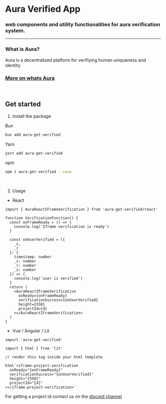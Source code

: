 # Aura Verified App

### web components and utility functionalities for aura verification system.

---

### What is Aura?

Aura is a decentralized platform for verifiying human uniqueness and identity

### [More on whats Aura](https://brightid.gitbook.io/aura)

<br>

## Get started

1. Install the package

Bun

```bash
bun add aura-get-verified
```

Yarn

```bash
yarn add aura-get-verified
```

npm

```bash
npm i aura-get-verified --save
```

<br>

2. Usage

- React

```tsx
import { AuraReactIFrameVerification } from 'aura-get-verified/react'

function VerificationFunction() {
  const onFrameReady = () => {
    console.log('Iframe verification is ready')
  }

  const onUserVerified = ({
    _s,
    _r
  }: {
    timestamp: number
    _v: number
    _r: number
    _s: number
  }) => {
    console.log('user is verified')
  }
  return (
    <AuraReactIFrameVerification
      onReady={onFrameReady}
      verificationSuccess={onUserVerified}
      height={550}
      projectId={4}
    ></AuraReactIFrameVerification>
  )
}
```

- Vue / Angular / Lit

```tsx
import 'aura-get-verified'

import { html } from 'lit'

// render this tag inside your html template

html`<iframe-project-verification
  onReady="{onFrameReady}"
  verificationSuccess="{onUserVerified}"
  height="{550}"
  projectId="{4}"
></iframe-project-verification>`
```

For getting a project id contact us on the [discord channel](https://discord.gg/kjjE5epB)
